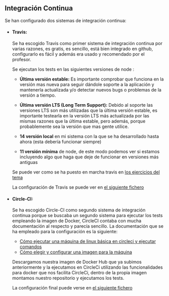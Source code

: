 ## Integración Continua

Se han configurado dos sistemas de integración continua:

- #### Travis:
    Se ha escogido Travis como primer sistema de integración continua por varias razones, es gratis, es sencillo, está bien integrado en github, configurarlo es fácil y además era usado y recomendado por el profesor.

    Se ejecutan los tests en las siguientes versiones de node :

    - **Última versión estable:** Es importante comprobar que funciona en la versión mas nueva para seguir dándole soporte a la aplicación y mantenerla actualizada y/o detectar nuevos bugs o problemas de la versión a tiempo.

    - **Última versión LTS (Long Term Support):** Debido al soporte las versiones LTS son más utilizadas que la última versión estable, es importante testearla en la versión LTS más actualizada por las mismas razones que la última estable, pero además, porque probablemente sea la versión que mas gente utilice.

    - **14 versión local** en mi sistema con la que se ha desarrollado hasta ahora (esta debería funcionar siempre)

    - **11 versión mínima** de node, de este modo podemos ver si estamos incluyendo algo que haga que deje de funcionar en versiones más antiguas

    Se puede ver como se ha puesto en marcha travis en [los ejercicios del tema](https://github.com/bytevictor/EjerciciosIV/blob/master/H4/README.md)


    La configuración de Travis se puede ver en [el siguiente fichero](https://github.com/bytevictor/AnimeFLV-API/blob/master/.travis.yml)

- #### Circle-CI:
    Se ha escogido Circle-CI como segundo sistema de integración continua porque se buscaba un segundo sistema para ejecutar los tests empleando la imagen de Docker, CircleCI contaba con mucha documentación al respecto y parecía sencillo.
    La documentación que se ha empleado para la configuración es la siguiente:

    - [Cómo ejecutar una máquina de linux básica en circleci y ejecutar comandos](https://circleci.com/docs/2.0/examples-intro/#linux-with-machine)
    - [Cómo elegir y configurar una imagen para la máquina](https://circleci.com/docs/2.0/configuration-reference/#machine)

    Descargamos nuestra imagen de Docker Hub que ya subimos anteriormente y la ejecutamos en CircleCi utilizando las funcionalidades para docker que nos facilita CircleCi, dentro de la propia imagen montamos nuestro repositorio y ejecutamos los tests.

    La configuración final puede verse en [el siguiente fichero](https://github.com/bytevictor/AnimeFLV-API/blob/master/.circleci/config.yml)